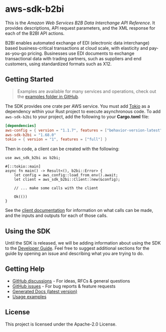 # aws-sdk-b2bi

This is the _Amazon Web Services B2B Data Interchange API Reference_. It provides descriptions, API request parameters, and the XML response for each of the B2BI API actions.

B2BI enables automated exchange of EDI (electronic data interchange) based business-critical transactions at cloud scale, with elasticity and pay-as-you-go pricing. Businesses use EDI documents to exchange transactional data with trading partners, such as suppliers and end customers, using standardized formats such as X12.

## Getting Started

> Examples are available for many services and operations, check out the
> [examples folder in GitHub](https://github.com/awslabs/aws-sdk-rust/tree/main/examples).

The SDK provides one crate per AWS service. You must add [Tokio](https://crates.io/crates/tokio)
as a dependency within your Rust project to execute asynchronous code. To add `aws-sdk-b2bi` to
your project, add the following to your **Cargo.toml** file:

```toml
[dependencies]
aws-config = { version = "1.1.7", features = ["behavior-version-latest"] }
aws-sdk-b2bi = "1.68.0"
tokio = { version = "1", features = ["full"] }
```

Then in code, a client can be created with the following:

```rust,no_run
use aws_sdk_b2bi as b2bi;

#[::tokio::main]
async fn main() -> Result<(), b2bi::Error> {
    let config = aws_config::load_from_env().await;
    let client = aws_sdk_b2bi::Client::new(&config);

    // ... make some calls with the client

    Ok(())
}
```

See the [client documentation](https://docs.rs/aws-sdk-b2bi/latest/aws_sdk_b2bi/client/struct.Client.html)
for information on what calls can be made, and the inputs and outputs for each of those calls.

## Using the SDK

Until the SDK is released, we will be adding information about using the SDK to the
[Developer Guide](https://docs.aws.amazon.com/sdk-for-rust/latest/dg/welcome.html). Feel free to suggest
additional sections for the guide by opening an issue and describing what you are trying to do.

## Getting Help

* [GitHub discussions](https://github.com/awslabs/aws-sdk-rust/discussions) - For ideas, RFCs & general questions
* [GitHub issues](https://github.com/awslabs/aws-sdk-rust/issues/new/choose) - For bug reports & feature requests
* [Generated Docs (latest version)](https://awslabs.github.io/aws-sdk-rust/)
* [Usage examples](https://github.com/awslabs/aws-sdk-rust/tree/main/examples)

## License

This project is licensed under the Apache-2.0 License.

